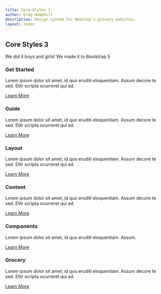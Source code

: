 ```yaml
---
title: Core-Styles 3
author: Greg Hemphill
description: Design system for Webstop's grocery websites.
layout: index
---
```

<section class="mt-0 mb-0 pb-0 pt-0">
    <div class="   pt-3 pb-3   d-flex  justify-content-center align-items-center bg-title-head inner-shadow" style="">
      <div class="container ">
        <div class="row d-flex justify-content-center ">
          <div class="col-sm-12 col-md-7 p-0 p-md-2 ">
            <h1
              class="bg-light shadow text-center p-md-2 mb-3 p-1 mb-md-3 page-title ">
             Core Styles 3</h1>
            <p class="text-center text-light lead">We did it boys and girls! We made it to Bootstrap 5</p>
          </div>
        </div>
      </div>
    </div>
</section>


  <section class="pt-5 pb-5">
    <div class="container">
      <div class="row d-flex">
        <div class="col-md-4 mb-4 ">
          <div class="card card-body card-box text-center h-100">
            <div class="title">
              <h3>Get Started</h3>
            </div>
            <div class="text">
              <p>Lorem ipsum dolor sit amet, id quo eruditi eloquentiam. Assum
                decore te sed. Elitr scripta ocurreret qui ad.</p>
            </div>
            <a href="#">Learn More</a>
          </div>
        </div>
        <div class="col-md-4 mb-4 ">
          <div class="card card-body card-box text-center h-100">
            <div class="title">
              <h3>Guide</h3>
            </div>
            <div class="text">
              <p>Lorem ipsum dolor sit amet, id quo eruditi eloquentiam. Assum
                decore te sed. Elitr scripta ocurreret qui ad.</p>
            </div>
            <a href="#">Learn More</a>
          </div>
        </div>
        <div class="col-md-4 mb-4 ">
          <div class="card card-body card-box text-center h-100">
            <div class="title">
              <h3>Layout</h3>
            </div>
            <div class="text">
              <p>Lorem ipsum dolor sit amet, id quo eruditi eloquentiam. Assum
                decore te sed. Elitr scripta ocurreret qui ad.</p>
            </div>
            <a href="#">Learn More</a>
          </div>
        </div>
        <div class="col-md-4 mb-4 ">
          <div class="card card-body card-box text-center h-100">
            <div class="title">
              <h3>Content</h3>
            </div>
            <div class="text">
              <p>Lorem ipsum dolor sit amet, id quo eruditi eloquentiam. Assum
                decore te sed. Elitr scripta ocurreret qui ad.</p>
            </div>
            <a href="#">Learn More</a>
          </div>
        </div>
        <div class="col-md-4 mb-4 ">
          <div class="card card-body card-box text-center h-100">
            <div class="title">
              <h3>Components</h3>
            </div>
            <div class="text">
              <p>Lorem ipsum dolor sit amet, id quo eruditi eloquentiam. Assum.</p>
            </div>
            <a href="#">Learn More</a>
          </div>
        </div>
        <div class="col-md-4 mb-4 ">
          <div class="card card-body card-box text-center h-100">
            <div class="title">
              <h3>Grocery</h3>
            </div>
            <div class="text">
              <p>Lorem ipsum dolor sit amet, id quo eruditi eloquentiam. Assum
                decore te sed. Elitr scripta ocurreret qui ad.</p>
            </div>
            <a href="#">Learn More</a>
          </div>
        </div>
      </div>
    </div>
  </section>

